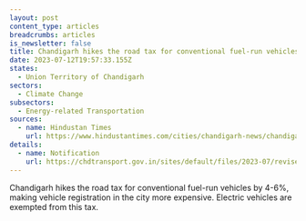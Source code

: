 ```yaml
---
layout: post
content_type: articles
breadcrumbs: articles
is_newsletter: false
title: Chandigarh hikes the road tax for conventional fuel-run vehicles by 4-6%
date: 2023-07-12T19:57:33.155Z
states:
  - Union Territory of Chandigarh
sectors:
  - Climate Change
subsectors:
  - Energy-related Transportation
sources:
  - name: Hindustan Times
    url: https://www.hindustantimes.com/cities/chandigarh-news/chandigarh-administration-hikes-road-tax-for-vehicles-exempts-electric-vehicles-from-tax-101688766372693.html
details:
  - name: Notification
    url: https://chdtransport.gov.in/sites/default/files/2023-07/revise%20MV%20Tax%20%281%29.pdf
---
```

Chandigarh hikes the road tax for conventional fuel-run vehicles by 4-6%, making vehicle registration in the city more expensive. Electric vehicles are exempted from this tax.
